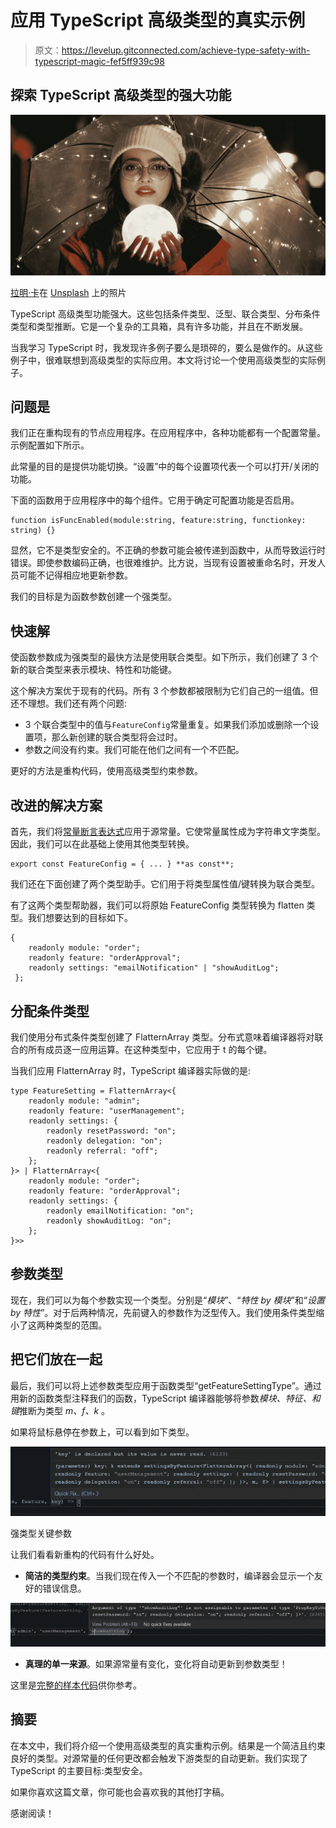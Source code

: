 # 应用 TypeScript 高级类型的真实示例

> 原文：<https://levelup.gitconnected.com/achieve-type-safety-with-typescript-magic-fef5ff939c98>

## 探索 TypeScript 高级类型的强大功能

![](img/2b51b4421907b3362a0314e718934402.png)

[拉明·卡](https://unsplash.com/@raaminka?utm_source=unsplash&utm_medium=referral&utm_content=creditCopyText)在 [Unsplash](https://unsplash.com/collections/pPAmn-uII_E/magician?utm_source=unsplash&utm_medium=referral&utm_content=creditCopyText) 上的照片

TypeScript 高级类型功能强大。这些包括条件类型、泛型、联合类型、分布条件类型和类型推断。它是一个复杂的工具箱，具有许多功能，并且在不断发展。

当我学习 TypeScript 时，我发现许多例子要么是琐碎的，要么是做作的。从这些例子中，很难联想到高级类型的实际应用。本文将讨论一个使用高级类型的实际例子。

## 问题是

我们正在重构现有的节点应用程序。在应用程序中，各种功能都有一个配置常量。示例配置如下所示。

此常量的目的是提供功能切换。“设置”中的每个设置项代表一个可以打开/关闭的功能。

下面的函数用于应用程序中的每个组件。它用于确定可配置功能是否启用。

```
function isFuncEnabled(module:string, feature:string, functionkey: string) {}
```

显然，它不是类型安全的。不正确的参数可能会被传递到函数中，从而导致运行时错误。即使参数编码正确，也很难维护。比方说，当现有设置被重命名时，开发人员可能不记得相应地更新参数。

我们的目标是为函数参数创建一个强类型。

## 快速解

使函数参数成为强类型的最快方法是使用联合类型。如下所示，我们创建了 3 个新的联合类型来表示模块、特性和功能键。

这个解决方案优于现有的代码。所有 3 个参数都被限制为它们自己的一组值。但还不理想。我们还有两个问题:

*   3 个联合类型中的值与`FeatureConfig`常量重复。如果我们添加或删除一个设置项，那么新创建的联合类型将会过时。
*   参数之间没有约束。我们可能在他们之间有一个不匹配。

更好的方法是重构代码，使用高级类型约束参数。

## 改进的解决方案

首先，我们将[常量断言表达式](https://mariusschulz.com/blog/const-assertions-in-literal-expressions-in-typescript#:~:text=A%20const%20assertion%20is%20a%20special%20type%20assertion%20that%20uses,literal%20expression%20will%20be%20widened.&text=Array%20literals%20will%20become%20readonly%20tuples.)应用于源常量。它使常量属性成为字符串文字类型。因此，我们可以在此基础上使用其他类型转换。

```
export const FeatureConfig = { ... } **as const**;
```

我们还在下面创建了两个类型助手。它们用于将类型属性值/键转换为联合类型。

有了这两个类型帮助器，我们可以将原始 FeatureConfig 类型转换为 flatten 类型。我们想要达到的目标如下。

```
{
    readonly module: "order";
    readonly feature: "orderApproval";
    readonly settings: "emailNotification" | "showAuditLog";
 };
```

## 分配条件类型

我们使用分布式条件类型创建了 FlatternArray 类型。分布式意味着编译器将对联合的所有成员逐一应用运算。在这种类型中，它应用于 t 的每个键。

当我们应用 FlatternArray 时，TypeScript 编译器实际做的是:

```
type FeatureSetting = FlatternArray<{
    readonly module: "admin";
    readonly feature: "userManagement";
    readonly settings: {
        readonly resetPassword: "on";
        readonly delegation: "on";
        readonly referral: "off";
    };
}> | FlatternArray<{
    readonly module: "order";
    readonly feature: "orderApproval";
    readonly settings: {
        readonly emailNotification: "on";
        readonly showAuditLog: "on";
    };
}>>
```

## 参数类型

现在，我们可以为每个参数实现一个类型。分别是“*模块*”、“*特性 by 模块*”和“*设置 by 特性*”。对于后两种情况，先前键入的参数作为泛型传入。我们使用条件类型缩小了这两种类型的范围。

## 把它们放在一起

最后，我们可以将上述参数类型应用于函数类型“getFeatureSettingType”。通过用新的函数类型注释我们的函数，TypeScript 编译器能够将参数*模块、特征、*和*键*推断为类型 *m、f、k* 。

如果将鼠标悬停在参数上，可以看到如下类型。

![](img/417674c200c603b053d01aa5b4d6988d.png)

强类型关键参数

让我们看看新重构的代码有什么好处。

*   **简洁的类型约束**。当我们现在传入一个不匹配的参数时，编译器会显示一个友好的错误信息。

![](img/405feb52da1fbefeb4adcfc2e680d92b.png)

*   **真理的单一来源**。如果源常量有变化，变化将自动更新到参数类型！

这里是[完整的样本代码](https://gist.github.com/sunnyy02/d3cb1c814fcd4f3a28546a883d90aec1)供你参考。

## 摘要

在本文中，我们将介绍一个使用高级类型的真实重构示例。结果是一个简洁且约束良好的类型。对源常量的任何更改都会触发下游类型的自动更新。我们实现了 TypeScript 的主要目标:类型安全。

如果你喜欢这篇文章，你可能也会喜欢我的其他打字稿。

感谢阅读！